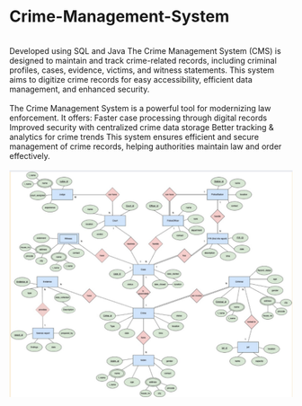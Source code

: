 # Crime-Management-System
<br>
Developed using SQL and Java
The Crime Management System (CMS) is designed to maintain and track crime-related records, including criminal profiles, cases, evidence, victims, and witness statements. This system aims to digitize crime records for easy accessibility, efficient data management, and enhanced security.
<br>
<br>
The Crime Management System is a powerful tool for modernizing law enforcement.
It offers:
Faster case processing through digital records
Improved security with centralized crime data storage
Better tracking & analytics for crime trends
This system ensures efficient and secure management of crime records, helping authorities maintain law and order effectively.
<br>
<br>
<img src="ER_Diagram.png" alt="ER Diagram of the project">